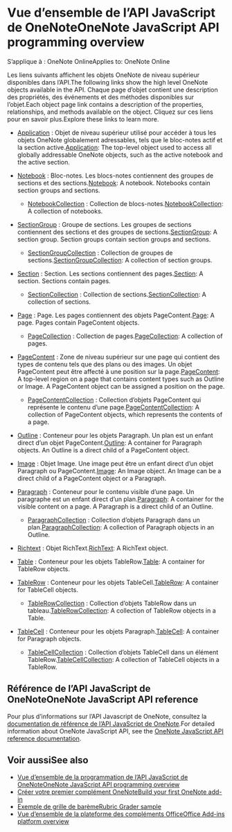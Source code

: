 # <a name="onenote-javascript-api-overview"></a><span data-ttu-id="ed279-101">Vue d’ensemble de l’API JavaScript de OneNote</span><span class="sxs-lookup"><span data-stu-id="ed279-101">OneNote JavaScript API programming overview</span></span>

<span data-ttu-id="ed279-102">S’applique à : OneNote Online</span><span class="sxs-lookup"><span data-stu-id="ed279-102">Applies to: OneNote Online</span></span>

<span data-ttu-id="ed279-103">Les liens suivants affichent les objets OneNote de niveau supérieur disponibles dans l’API.</span><span class="sxs-lookup"><span data-stu-id="ed279-103">The following links show the high level OneNote objects available in the API.</span></span> <span data-ttu-id="ed279-104">Chaque page d’objet contient une description des propriétés, des événements et des méthodes disponibles sur l’objet.</span><span class="sxs-lookup"><span data-stu-id="ed279-104">Each object page link contains a description of the properties, relationships, and methods available on the object.</span></span> <span data-ttu-id="ed279-105">Cliquez sur ces liens pour en savoir plus.</span><span class="sxs-lookup"><span data-stu-id="ed279-105">Explore these links to learn more.</span></span> 
    
- <span data-ttu-id="ed279-106">[Application](/javascript/api/onenote/onenote.application) : Objet de niveau supérieur utilisé pour accéder à tous les objets OneNote globalement adressables, tels que le bloc-notes actif et la section active.</span><span class="sxs-lookup"><span data-stu-id="ed279-106">[Application](/javascript/api/onenote/onenote.application): The top-level object used to access all globally addressable OneNote objects, such as the active notebook and the active section.</span></span>

- <span data-ttu-id="ed279-p102">[Notebook](/javascript/api/onenote/onenote.notebook) : Bloc-notes. Les blocs-notes contiennent des groupes de sections et des sections.</span><span class="sxs-lookup"><span data-stu-id="ed279-p102">[Notebook](/javascript/api/onenote/onenote.notebook): A notebook. Notebooks contain section groups and sections.</span></span>
    - <span data-ttu-id="ed279-109">[NotebookCollection](/javascript/api/onenote/onenote.notebookcollection) : Collection de blocs-notes.</span><span class="sxs-lookup"><span data-stu-id="ed279-109">[NotebookCollection](/javascript/api/onenote/onenote.notebookcollection): A collection of notebooks.</span></span>

- <span data-ttu-id="ed279-p103">[SectionGroup](/javascript/api/onenote/onenote.sectiongroup) : Groupe de sections. Les groupes de sections contiennent des sections et des groupes de sections.</span><span class="sxs-lookup"><span data-stu-id="ed279-p103">[SectionGroup](/javascript/api/onenote/onenote.sectiongroup): A section group. Section groups contain section groups and sections.</span></span>
    - <span data-ttu-id="ed279-112">[SectionGroupCollection](/javascript/api/onenote/onenote.sectiongroupcollection) : Collection de groupes de sections.</span><span class="sxs-lookup"><span data-stu-id="ed279-112">[SectionGroupCollection](/javascript/api/onenote/onenote.sectiongroupcollection): A collection of section groups.</span></span>

- <span data-ttu-id="ed279-p104">[Section](/javascript/api/onenote/onenote.section) : Section. Les sections contiennent des pages.</span><span class="sxs-lookup"><span data-stu-id="ed279-p104">[Section](/javascript/api/onenote/onenote.section): A section. Sections contain pages.</span></span>
    - <span data-ttu-id="ed279-115">[SectionCollection](/javascript/api/onenote/onenote.sectioncollection) : Collection de sections.</span><span class="sxs-lookup"><span data-stu-id="ed279-115">[SectionCollection](/javascript/api/onenote/onenote.sectioncollection): A collection of sections.</span></span>

- <span data-ttu-id="ed279-p105">[Page](/javascript/api/onenote/onenote.page) : Page. Les pages contiennent des objets PageContent.</span><span class="sxs-lookup"><span data-stu-id="ed279-p105">[Page](/javascript/api/onenote/onenote.page): A page. Pages contain PageContent objects.</span></span>
    - <span data-ttu-id="ed279-118">[PageCollection](/javascript/api/onenote/onenote.pagecollection) : Collection de pages.</span><span class="sxs-lookup"><span data-stu-id="ed279-118">[PageCollection](/javascript/api/onenote/onenote.pagecollection): A collection of pages.</span></span>

- <span data-ttu-id="ed279-p106">[PageContent](/javascript/api/onenote/onenote.pagecontent) : Zone de niveau supérieur sur une page qui contient des types de contenu tels que des plans ou des images. Un objet PageContent peut être affecté à une position sur la page.</span><span class="sxs-lookup"><span data-stu-id="ed279-p106">[PageContent](/javascript/api/onenote/onenote.pagecontent): A top-level region on a page that contains content types such as Outline or Image. A PageContent object can be assigned a position on the page.</span></span>
    - <span data-ttu-id="ed279-121">[PageContentCollection](/javascript/api/onenote/onenote.pagecontentcollection) : Collection d’objets PageContent qui représente le contenu d’une page.</span><span class="sxs-lookup"><span data-stu-id="ed279-121">[PageContentCollection](/javascript/api/onenote/onenote.pagecontentcollection): A collection of PageContent objects, which represents the contents of a page.</span></span>

- <span data-ttu-id="ed279-p107">[Outline](/javascript/api/onenote/onenote.outline) : Conteneur pour les objets Paragraph. Un plan est un enfant direct d’un objet PageContent.</span><span class="sxs-lookup"><span data-stu-id="ed279-p107">[Outline](/javascript/api/onenote/onenote.outline): A container for Paragraph objects. An Outline is a direct child of a PageContent object.</span></span>

- <span data-ttu-id="ed279-p108">[Image](/javascript/api/onenote/onenote.image) : Objet Image. Une image peut être un enfant direct d’un objet Paragraph ou PageContent.</span><span class="sxs-lookup"><span data-stu-id="ed279-p108">[Image](/javascript/api/onenote/onenote.image): An Image object. An Image can be a direct child of a PageContent object or a Paragraph.</span></span>

- <span data-ttu-id="ed279-p109">[Paragraph](/javascript/api/onenote/onenote.paragraph) : Conteneur pour le contenu visible d’une page. Un paragraphe est un enfant direct d’un plan.</span><span class="sxs-lookup"><span data-stu-id="ed279-p109">[Paragraph](/javascript/api/onenote/onenote.paragraph): A container for the visible content on a page. A Paragraph is a direct child of an Outline.</span></span>
    - <span data-ttu-id="ed279-128">[ParagraphCollection](/javascript/api/onenote/onenote.paragraphcollection) : Collection d’objets Paragraph dans un plan.</span><span class="sxs-lookup"><span data-stu-id="ed279-128">[ParagraphCollection](/javascript/api/onenote/onenote.paragraphcollection): A collection of Paragraph objects in an Outline.</span></span>

- <span data-ttu-id="ed279-129">[Richtext](/javascript/api/onenote/onenote.richtext) : Objet RichText.</span><span class="sxs-lookup"><span data-stu-id="ed279-129">[RichText](/javascript/api/onenote/onenote.richtext): A RichText object.</span></span>

- <span data-ttu-id="ed279-130">[Table](/javascript/api/onenote/onenote.table) : Conteneur pour les objets TableRow.</span><span class="sxs-lookup"><span data-stu-id="ed279-130">[Table](/javascript/api/onenote/onenote.table): A container for TableRow objects.</span></span>

- <span data-ttu-id="ed279-131">[TableRow](/javascript/api/onenote/onenote.tablerow) : Conteneur pour les objets TableCell.</span><span class="sxs-lookup"><span data-stu-id="ed279-131">[TableRow](/javascript/api/onenote/onenote.tablerow): A container for TableCell objects.</span></span>
    - <span data-ttu-id="ed279-132">[TableRowCollection](/javascript/api/onenote/onenote.tablerowcollection) : Collection d’objets TableRow dans un tableau.</span><span class="sxs-lookup"><span data-stu-id="ed279-132">[TableRowCollection](/javascript/api/onenote/onenote.tablerowcollection): A collection of TableRow objects in a Table.</span></span>
 
- <span data-ttu-id="ed279-133">[TableCell](/javascript/api/onenote/onenote.tablecell) : Conteneur pour les objets Paragraph.</span><span class="sxs-lookup"><span data-stu-id="ed279-133">[TableCell](/javascript/api/onenote/onenote.tablecell): A container for Paragraph objects.</span></span>
    - <span data-ttu-id="ed279-134">[TableCellCollection](/javascript/api/onenote/onenote.tablecellcollection) : Collection d’objets TableCell dans un élément TableRow.</span><span class="sxs-lookup"><span data-stu-id="ed279-134">[TableCellCollection](/javascript/api/onenote/onenote.tablecellcollection): A collection of TableCell objects in a TableRow.</span></span>

## <a name="onenote-javascript-api-reference"></a><span data-ttu-id="ed279-135">Référence de l’API JavaScript de OneNote</span><span class="sxs-lookup"><span data-stu-id="ed279-135">OneNote JavaScript API reference</span></span>

<span data-ttu-id="ed279-136">Pour plus d’informations sur l’API Javascript de OneNote, consultez la [documentation de référence de l’API JavaScript de OneNote](/javascript/api/onenote).</span><span class="sxs-lookup"><span data-stu-id="ed279-136">For detailed information about OneNote JavaScript API, see the [OneNote JavaScript API reference documentation](/javascript/api/onenote).</span></span>

## <a name="see-also"></a><span data-ttu-id="ed279-137">Voir aussi</span><span class="sxs-lookup"><span data-stu-id="ed279-137">See also</span></span>

- [<span data-ttu-id="ed279-138">Vue d’ensemble de la programmation de l’API JavaScript de OneNote</span><span class="sxs-lookup"><span data-stu-id="ed279-138">OneNote JavaScript API programming overview</span></span>](https://docs.microsoft.com/office/dev/add-ins/onenote/onenote-add-ins-programming-overview)
- [<span data-ttu-id="ed279-139">Créer votre premier complément OneNote</span><span class="sxs-lookup"><span data-stu-id="ed279-139">Build your first OneNote add-in</span></span>](https://docs.microsoft.com/office/dev/add-ins/onenote/onenote-add-ins-getting-started)
- [<span data-ttu-id="ed279-140">Exemple de grille de barème</span><span class="sxs-lookup"><span data-stu-id="ed279-140">Rubric Grader sample</span></span>](https://github.com/OfficeDev/OneNote-Add-in-Rubric-Grader)
- [<span data-ttu-id="ed279-141">Vue d’ensemble de la plateforme des compléments Office</span><span class="sxs-lookup"><span data-stu-id="ed279-141">Office Add-ins platform overview</span></span>](https://docs.microsoft.com/office/dev/add-ins/overview/office-add-ins)
